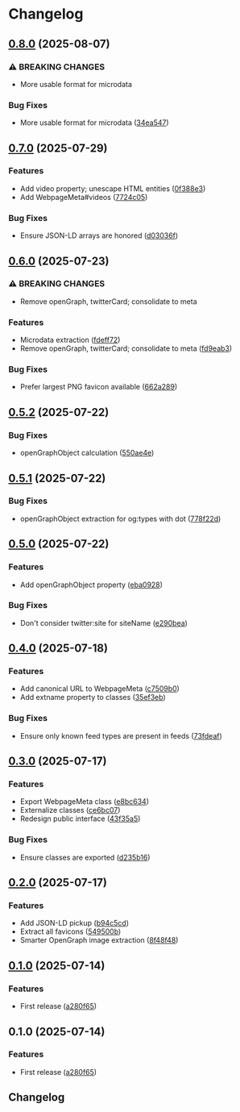 # Changelog

## [0.8.0](https://github.com/humanwhocodes/webpage-meta-extractor/compare/webpage-meta-extractor-v0.7.0...webpage-meta-extractor-v0.8.0) (2025-08-07)


### ⚠ BREAKING CHANGES

* More usable format for microdata

### Bug Fixes

* More usable format for microdata ([34ea547](https://github.com/humanwhocodes/webpage-meta-extractor/commit/34ea54792ecdc4e0d271cf092410352b8f5fe354))

## [0.7.0](https://github.com/humanwhocodes/webpage-meta-extractor/compare/webpage-meta-extractor-v0.6.0...webpage-meta-extractor-v0.7.0) (2025-07-29)


### Features

* Add video property; unescape HTML entities ([0f388e3](https://github.com/humanwhocodes/webpage-meta-extractor/commit/0f388e3fafb2abe388100f3e967af5588f51ff24))
* Add WebpageMeta#videos ([7724c05](https://github.com/humanwhocodes/webpage-meta-extractor/commit/7724c052b81ee70a16c5c3eb579524fc11e7bfa2))


### Bug Fixes

* Ensure JSON-LD arrays are honored ([d03036f](https://github.com/humanwhocodes/webpage-meta-extractor/commit/d03036fa302b55c0d42726667b58cbbd0b24ca6e))

## [0.6.0](https://github.com/humanwhocodes/webpage-meta-extractor/compare/webpage-meta-extractor-v0.5.2...webpage-meta-extractor-v0.6.0) (2025-07-23)


### ⚠ BREAKING CHANGES

* Remove openGraph, twitterCard; consolidate to meta

### Features

* Microdata extraction ([fdeff72](https://github.com/humanwhocodes/webpage-meta-extractor/commit/fdeff722a7c88b5b9e5cab68c45067238c67de65))
* Remove openGraph, twitterCard; consolidate to meta ([fd9eab3](https://github.com/humanwhocodes/webpage-meta-extractor/commit/fd9eab331f01f548788c4487e1beb3b158bc3297))


### Bug Fixes

* Prefer largest PNG favicon available ([662a289](https://github.com/humanwhocodes/webpage-meta-extractor/commit/662a289dec87183d47884aba677303e33b468d8a))

## [0.5.2](https://github.com/humanwhocodes/webpage-meta-extractor/compare/webpage-meta-extractor-v0.5.1...webpage-meta-extractor-v0.5.2) (2025-07-22)


### Bug Fixes

* openGraphObject calculation ([550ae4e](https://github.com/humanwhocodes/webpage-meta-extractor/commit/550ae4e91f360bf169921f06ca753d7608a4b3f2))

## [0.5.1](https://github.com/humanwhocodes/webpage-meta-extractor/compare/webpage-meta-extractor-v0.5.0...webpage-meta-extractor-v0.5.1) (2025-07-22)


### Bug Fixes

* openGraphObject extraction for og:types with dot ([778f22d](https://github.com/humanwhocodes/webpage-meta-extractor/commit/778f22db3e2498385ee933fa5b5ac179d574990e))

## [0.5.0](https://github.com/humanwhocodes/webpage-meta-extractor/compare/webpage-meta-extractor-v0.4.0...webpage-meta-extractor-v0.5.0) (2025-07-22)


### Features

* Add openGraphObject property ([eba0928](https://github.com/humanwhocodes/webpage-meta-extractor/commit/eba092845c84e2d10b571e12f41685038c99242a))


### Bug Fixes

* Don't consider twitter:site for siteName ([e290bea](https://github.com/humanwhocodes/webpage-meta-extractor/commit/e290bea80f0c515357e4f4e7375dd293b3911e37))

## [0.4.0](https://github.com/humanwhocodes/webpage-meta-extractor/compare/webpage-meta-extractor-v0.3.0...webpage-meta-extractor-v0.4.0) (2025-07-18)


### Features

* Add canonical URL to WebpageMeta ([c7509b0](https://github.com/humanwhocodes/webpage-meta-extractor/commit/c7509b0a6ee9afedfc5573fd8c9c373900d448ad))
* Add extname property to classes ([35ef3eb](https://github.com/humanwhocodes/webpage-meta-extractor/commit/35ef3ebbbd5a529dc2daee4ed82b1fa0173a38bb))


### Bug Fixes

* Ensure only known feed types are present in feeds ([73fdeaf](https://github.com/humanwhocodes/webpage-meta-extractor/commit/73fdeafc2af3f807a2d7797237a31d4d7e5e05c8))

## [0.3.0](https://github.com/humanwhocodes/webpage-meta-extractor/compare/webpage-meta-extractor-v0.2.0...webpage-meta-extractor-v0.3.0) (2025-07-17)


### Features

* Export WebpageMeta class ([e8bc634](https://github.com/humanwhocodes/webpage-meta-extractor/commit/e8bc634cd545903f4caccf58a7e9191d3b79fa6b))
* Externalize classes ([ce6bc07](https://github.com/humanwhocodes/webpage-meta-extractor/commit/ce6bc072cd86c5e11a5d89609225f5773e2516fa))
* Redesign public interface ([43f35a5](https://github.com/humanwhocodes/webpage-meta-extractor/commit/43f35a554f8ac6e9a4fefef42121df09af1ae51f))


### Bug Fixes

* Ensure classes are exported ([d235b16](https://github.com/humanwhocodes/webpage-meta-extractor/commit/d235b16bcc0cd755a2e3e650a6e36f6def337b48))

## [0.2.0](https://github.com/humanwhocodes/webpage-meta-extractor/compare/webpage-meta-extractor-v0.1.0...webpage-meta-extractor-v0.2.0) (2025-07-17)


### Features

* Add JSON-LD pickup ([b94c5cd](https://github.com/humanwhocodes/webpage-meta-extractor/commit/b94c5cdb4972cb3f02fa82453fdba6ce87738199))
* Extract all favicons ([549500b](https://github.com/humanwhocodes/webpage-meta-extractor/commit/549500b677125c4c74a546637f122032a5392f9b))
* Smarter OpenGraph image extraction ([8f48f48](https://github.com/humanwhocodes/webpage-meta-extractor/commit/8f48f48b54088e9928202b43c6a78a4547c237a6))

## [0.1.0](https://github.com/humanwhocodes/webpage-meta-extractor/compare/webpage-meta-extractor-v0.1.0...webpage-meta-extractor-v0.1.0) (2025-07-14)


### Features

* First release ([a280f65](https://github.com/humanwhocodes/webpage-meta-extractor/commit/a280f65b1d97511445cb7782b95f2c8fd712ac18))

## 0.1.0 (2025-07-14)


### Features

* First release ([a280f65](https://github.com/humanwhocodes/webpage-meta-extractor/commit/a280f65b1d97511445cb7782b95f2c8fd712ac18))

## Changelog
